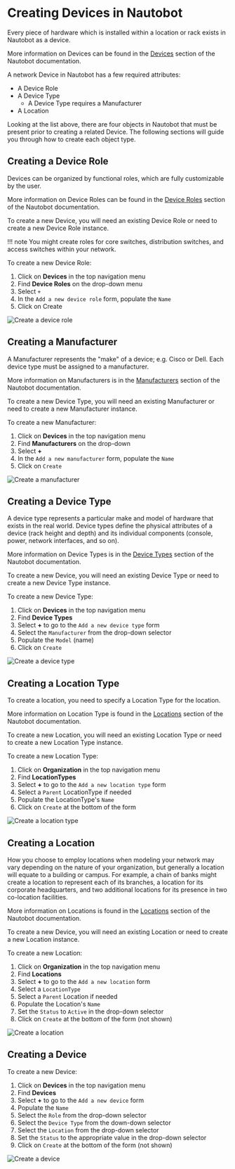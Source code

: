 # Creating Devices in Nautobot

Every piece of hardware which is installed within a location or rack exists in Nautobot as a device.

More information on Devices can be found in the [Devices](../../core-data-model/dcim/device.md#devices) section of the Nautobot documentation.

A network Device in Nautobot has a few required attributes:

* A Device Role
* A Device Type
    * A Device Type requires a Manufacturer
* A Location

Looking at the list above, there are four objects in Nautobot that must be present prior to creating a related Device.
The following sections will guide you through how to create each object type.

## Creating a Device Role

Devices can be organized by functional roles, which are fully customizable by the user.

More information on Device Roles can be found in the [Device Roles](../../core-data-model/dcim/device.md#device-roles) section of the Nautobot documentation.

To create a new Device, you will need an existing Device Role or need to create a new Device Role instance.

!!! note
     You might create roles for core switches, distribution switches, and access switches within your network.

To create a new Device Role:

1. Click on **Devices** in the top navigation menu
2. Find **Device Roles** on the drop-down menu
3. Select `+`
4. In the `Add a new device role` form, populate the `Name`
5. Click on Create

![Create a device role](../images/getting-started-nautobot-ui/3-create-role.png)

## Creating a Manufacturer

A Manufacturer represents the "make" of a device; e.g. Cisco or Dell. Each device type must be assigned to a manufacturer.

More information on Manufacturers is in the [Manufacturers](../../core-data-model/dcim/devicetype.md#manufacturers) section of the Nautobot documentation.

To create a new Device Type, you will need an existing Manufacturer or need to create a new Manufacturer instance.

To create a new Manufacturer:

1. Click on **Devices** in the top navigation menu
2. Find **Manufacturers** on the drop-down
3. Select **+**
4. In the `Add a new manufacturer` form, populate the `Name`
5. Click on `Create`

![Create a manufacturer](../images/getting-started-nautobot-ui/2-create-manufacturer.png)

## Creating a Device Type

A device type represents a particular make and model of hardware that exists in the real world.
Device types define the physical attributes of a device (rack height and depth) and its individual components (console, power, network interfaces, and so on).

More information on Device Types is in the [Device Types](../../core-data-model/dcim/devicetype.md#device-types_1) section of the Nautobot documentation.

To create a new Device, you will need an existing Device Type or need to create a new Device Type instance.

To create a new Device Type:

1. Click on **Devices** in the top navigation menu
2. Find **Device Types**
3. Select **+** to go to the `Add a new device type` form
4. Select the `Manufacturer` from the drop-down selector
5. Populate the `Model` (name)
6. Click on `Create`

![Create a device type](../images/getting-started-nautobot-ui/4-create-device-type.png)

## Creating a Location Type

To create a location, you need to specify a Location Type for the location.

More information on Location Type is found in the [Locations](../../core-data-model/dcim/locationtype.md#location-types) section of the Nautobot documentation.

To create a new Location, you will need an existing Location Type or need to create a new Location Type instance.

To create a new Location Type:

1. Click on **Organization** in the top navigation menu
2. Find **LocationTypes**
3. Select **+** to go to the `Add a new location type` form
4. Select a `Parent` LocationType if needed
5. Populate the LocationType's `Name`
6. Click on `Create` at the bottom of the form

![Create a location type](../images/getting-started-nautobot-ui/1-create-location-type.png)

## Creating a Location

How you choose to employ locations when modeling your network may vary depending on the nature of your organization, but generally a location will equate to a building or campus.
For example, a chain of banks might create a location to represent each of its branches, a location for its corporate headquarters, and two additional locations for its presence in two co-location facilities.

More information on Locations is found in the [Locations](../../core-data-model/dcim/location.md#locations) section of the Nautobot documentation.

To create a new Device, you will need an existing Location or need to create a new Location instance.

To create a new Location:

1. Click on **Organization** in the top navigation menu
2. Find **Locations**
3. Select **+** to go to the `Add a new location` form
4. Select a `LocationType`
5. Select a `Parent` Location if needed
6. Populate the Location's `Name`
7. Set the `Status` to `Active` in the drop-down selector
8. Click on `Create` at the bottom of the form (not shown)

![Create a location](../images/getting-started-nautobot-ui/45-create-location.png)

## Creating a Device

To create a new Device:

1. Click on **Devices** in the top navigation menu
2. Find **Devices**
3. Select **+** to go to the `Add a new device` form
4. Populate the `Name`
5. Select the `Role` from the drop-down selector
6. Select the `Device Type` from the down-down selector
7. Select the `Location` from the drop-down selector
8. Set the `Status` to the appropriate value in the drop-down selector
9. Click on `Create` at the bottom of the form (not shown)

![Create a device](../images/getting-started-nautobot-ui/5-create-device.png)
